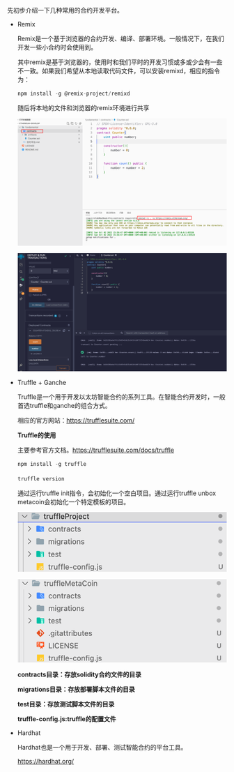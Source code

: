 先初步介绍一下几种常用的合约开发平台。

- Remix

  Remix是一个基于浏览器的合约开发、编译、部署环境。一般情况下，在我们开发一些小合约时会使用到。

  其中remix是基于浏览器的，使用时和我们平时的开发习惯或多或少会有一些不一致。如果我们希望从本地读取代码文件，可以安装remixd，相应的指令为：

  ```js
  npm install -g @remix-project/remixd
  ```

  随后将本地的文件和浏览器的remix环境进行共享

  ![image-20221002154109938](合约平台.assets/image-20221002154109938.png)

  ![image-20221002154234069](合约平台.assets/image-20221002154234069.png)



- Truffle + Ganche

  Truffle是一个用于开发以太坊智能合约的系列工具。在智能合约开发时，一般首选truffle和ganche的组合方式。

  相应的官方网站：https://trufflesuite.com/

  **Truffle的使用**

  主要参考官方文档。https://trufflesuite.com/docs/truffle

  ```js
  npm install -g truffle
  
  truffle version
  ```

  通过运行truffle init指令，会初始化一个空白项目。通过运行truffle unbox metacoin会初始化一个特定模板的项目。

  ![image-20221002170515269](合约平台.assets/image-20221002170515269.png)

  

  ![image-20221002170527687](合约平台.assets/image-20221002170527687.png)

  **contracts目录：存放solidity合约文件的目录**

  **migrations目录：存放部署脚本文件的目录**

  **test目录：存放测试脚本文件的目录**

  **truffle-config.js:truffle的配置文件**

  

  

- Hardhat

  Hardhat也是一个用于开发、部署、测试智能合约的平台工具。

  https://hardhat.org/

